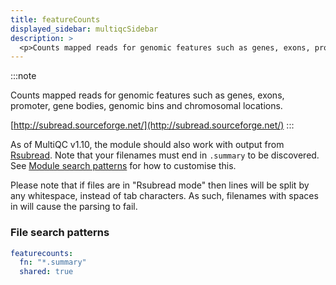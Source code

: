 ```yaml
---
title: featureCounts
displayed_sidebar: multiqcSidebar
description: >
  <p>Counts mapped reads for genomic features such as genes, exons, promoter, gene bodies, genomic bins and chromosomal locations.</p>
---
```


<!--
~~~~~ DO NOT EDIT ~~~~~
This file is autogenerated from the MultiQC module python docstring.
Do not edit the markdown, it will be overwritten.

File path for the source of this content: multiqc/modules/featurecounts/featurecounts.py
~~~~~~~~~~~~~~~~~~~~~~~
-->

:::note

<p>Counts mapped reads for genomic features such as genes, exons, promoter, gene bodies, genomic bins and chromosomal locations.</p>

[http://subread.sourceforge.net/](http://subread.sourceforge.net/)
:::

As of MultiQC v1.10, the module should also work with output from
[Rsubread](https://bioconductor.org/packages/release/bioc/html/Rsubread.html).
Note that your filenames must end in `.summary` to be discovered.
See [Module search patterns](https://docs.seqera.io/multiqc/getting_started/config#module-search-patterns) for how to customise this.

Please note that if files are in "Rsubread mode" then lines will be split by any
whitespace, instead of tab characters. As such, filenames with spaces in will
cause the parsing to fail.

### File search patterns

```yaml
featurecounts:
  fn: "*.summary"
  shared: true
```
